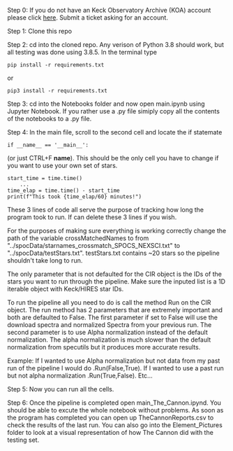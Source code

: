 Step 0: If you do not have an Keck Observatory Archive (KOA) account please click
[here](https://koa.ipac.caltech.edu/cgi-bin/Helpdesk/nph-genTicketForm?projname=KOA). Submit a ticket asking for an account. 

Step 1: Clone this repo 

Step 2: cd into the cloned repo. Any verison of Python 3.8 should work, but all testing was done using 3.8.5.  In the terminal type


```pip install -r requirements.txt``` 


or 

```pip3 install -r requirements.txt```

Step 3: cd into the Notebooks folder and now open main.ipynb using Jupyter Notebook. If you rather use a .py file simiply copy all the contents of the notebooks to a .py file. 

Step 4: In the main file, scroll to the second cell and locate the if statemate

```
if __name__ == '__main__':
```

(or just CTRL+F __name__). This should be the only cell you have to change if you want to use your own set of stars. 

```{python} 
start_time = time.time()
    ...
time_elap = time.time() - start_time 
print(f"This took {time_elap/60} minutes!")
```

These 3 lines of code all serve the purpose of tracking how long the program took to run. If can delete these 3 lines if you wish. 

For the purposes of making sure everything is working correctly change the path of the variable crossMatchedNames to from "../spocData/starnames_crossmatch_SPOCS_NEXSCI.txt" to "../spocData/testStars.txt". testStars.txt contains ~20 stars so the pipeline shouldn't take long to run. 

The only parameter that is not defaulted for the CIR object is the IDs of the stars you want to run through the pipeline. Make sure the inputed list is a 1D iterable object with Keck/HIRES star IDs. 

To run the pipeline all you need to do is call the method Run on the CIR object. The run method has 2 parameters that are extremely important and both are defaulted to False. The first parameter if set to False will use the download spectra and normalized Spectra from your previous run. The second parameter is to use Alpha normalization instead of the default normalization. The alpha normalization is much slower than the default normalization from specutils but it produces more accurate results. 

Example: If I wanted to use Alpha normalization but not data from my past run of the pipeline I would do .Run(False,True). If I wanted to use a past run but not alpha normalization .Run(True,False). Etc...


Step 5: Now you can run all the cells. 

Step 6: Once the pipeline is completed open main_The_Cannon.ipynd. You should be able to excute the whole notebook without problems. As soon as the program has completed you can open up TheCannonReports.csv to check the results of the last run. You can also go into the Element_Pictures folder to look at a visual representation of how The Cannon did with the testing set. 
